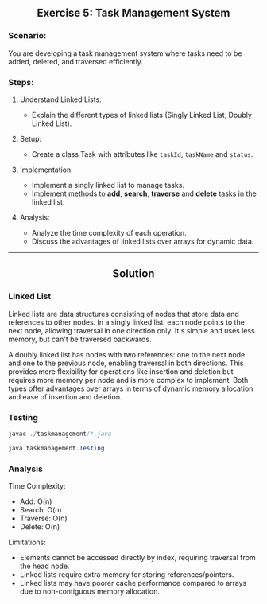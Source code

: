 <h2 align="center">Exercise 5: Task Management System</h2>

### Scenario: 
You are developing a task management system where tasks need to be added, deleted, and traversed efficiently.

### Steps:
1. Understand Linked Lists:
    - Explain the different types of linked lists (Singly Linked List, Doubly Linked List).

2. Setup:
    - Create a class Task with attributes like `taskId`, `taskName` and `status`.

3. Implementation:
    - Implement a singly linked list to manage tasks.
    - Implement methods to **add**, **search**, **traverse** and **delete** tasks in the linked list.

4. Analysis:
    - Analyze the time complexity of each operation.
    - Discuss the advantages of linked lists over arrays for dynamic data.






---

<h2 align="center">Solution</h2>

### Linked List

Linked lists are data structures consisting of nodes that store data and references to other nodes. In a singly linked list, each node points to the next node, allowing traversal in one direction only. It's simple and uses less memory, but can't be traversed backwards.

A doubly linked list has nodes with two references: one to the next node and one to the previous node, enabling traversal in both directions. This provides more flexibility for operations like insertion and deletion but requires more memory per node and is more complex to implement. Both types offer advantages over arrays in terms of dynamic memory allocation and ease of insertion and deletion.



### Testing

```java
javac ./taskmanagement/*.java
```

```java
java taskmanagement.Testing
```

### Analysis


Time Complexity:
- Add: O(n)
- Search: O(n)
- Traverse: O(n)
- Delete: O(n)



Limitations:
- Elements cannot be accessed directly by index, requiring traversal from the head node.
- Linked lists require extra memory for storing references/pointers.
- Linked lists may have poorer cache performance compared to arrays due to non-contiguous memory allocation.
